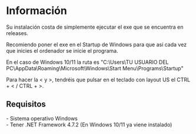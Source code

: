 <h1>Información</h1>

Su instalación costa de simplemente ejecutar el exe que se encuentra en releases.

Recomiendo poner el exe en el Startup de Windows para que así cada vez que inicies el ordenador se inicie el programa. 

En el caso de Windows 10/11 la ruta es "C:\Users\TU USUARIO DEL PC\AppData\Roaming\Microsoft\Windows\Start Menu\Programs\Startup"

Para hacer la < y >, tendréis que pulsar en el teclado con layout US el CTRL + < / CTRL + >.

<h2>Requisitos</h2>
- Sistema operativo Windows<br>
- Tener .NET Framework 4.7.2 (En Windows 10/11 ya viene instalado)
